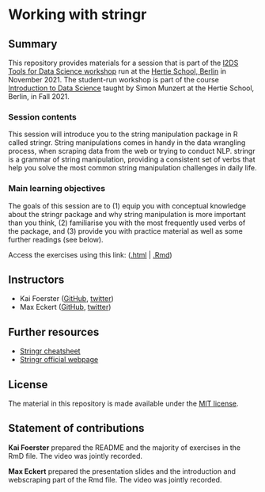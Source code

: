 
# Working with stringr


## Summary

This repository provides materials for a session that is part of the [I2DS Tools for Data Science workshop](https://github.com/intro-to-data-science-21-workshop) run at the [Hertie School, Berlin](https://www.hertie-school.org/en/) in November 2021. The student-run workshop is part of the course [Introduction to Data Science](https://github.com/intro-to-data-science-21) taught by Simon Munzert at the Hertie School, Berlin, in Fall 2021.

### Session contents

This session will introduce you to the string manipulation package in R called stringr. String manipulations comes in handy in the data wrangling process, when scraping data from the web or trying to conduct NLP. stringr is a grammar of string manipulation, providing a consistent set of verbs that help you solve the most common string manipulation challenges in daily life. 

### Main learning objectives

The goals of this session are to (1) equip you with conceptual knowledge about the stringr package and why string manipulation is more important than you think, (2) familiarise you with the most frequently used verbs of the package, and (3) provide you with practice material as well as some further readings (see below).

Access the exercises using this link: ([.html](https://raw.githack.com/intro-to-data-science-21-workshop/06-KaiFoerster-string_manipulation/main/stringr_workshop.html) | [.Rmd](https://github.com/intro-to-data-science-21-workshop/06-KaiFoerster-string_manipulation/blob/main/stringr_workshop.Rmd))


## Instructors

- Kai Foerster ([GitHub](https://github.com/kaifoerster), [twitter](https://twitter.com/kai_foe))
- Max Eckert ([GitHub](https://github.com/m-b-e), [twitter](https://twitter.com/mabrec1))


## Further resources

- [Stringr cheatsheet](https://github.com/rstudio/cheatsheets/raw/master/strings.pdf)
- [Stringr official webpage](https://stringr.tidyverse.org/)


## License

The material in this repository is made available under the [MIT license](http://opensource.org/licenses/mit-license.php). 

## Statement of contributions

**Kai Foerster** prepared the README and the majority of  exercises in the RmD file. The video was jointly recorded.

**Max Eckert** prepared the presentation slides and the introduction and webscraping part of the Rmd file. The video was jointly recorded.

